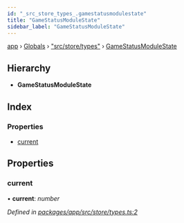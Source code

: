 ```yaml
---
id: "_src_store_types_.gamestatusmodulestate"
title: "GameStatusModuleState"
sidebar_label: "GameStatusModuleState"
---
```


[app](../index.md) › [Globals](../globals.md) › ["src/store/types"](../modules/_src_store_types_.md) › [GameStatusModuleState](_src_store_types_.gamestatusmodulestate.md)

## Hierarchy

* **GameStatusModuleState**

## Index

### Properties

* [current](_src_store_types_.gamestatusmodulestate.md#current)

## Properties

###  current

• **current**: *number*

*Defined in [packages/app/src/store/types.ts:2](https://github.com/will-hart/pixatore/blob/dc2c2e8/packages/app/src/store/types.ts#L2)*
